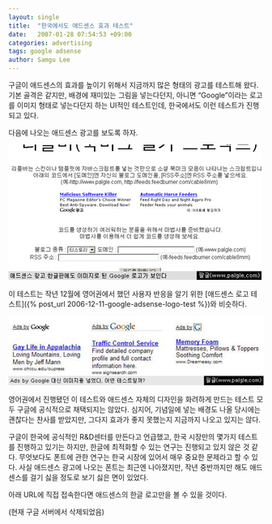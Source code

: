 ```yaml
---
layout: single
title:  "한국에서도 애드센스 효과 테스트"
date:   2007-01-28 07:54:53 +09:00
categories: advertising
tags: google adsense
author: Samgu Lee
---
```

구글이 애드센스의 효과를 높이기 위해서 지금까지 많은 형태의 광고를 테스트해 왔다. 기본 골격은 같지만, 배경에 재미있는 그림을 넣는다던지, 아니면 &#8220;Google&#8221;이라는 로고를 이미지 형태로 넣는다던지 하는 UI적인 테스트인데, 한국에서도 이런 테스트가 진행되고 있다.

다음에 나오는 애드센스 광고를 보도록 하자.

![한글판에서 보이는 이미지로 된 구글 로고](/assets/adsense-logo-test-in-korea.jpg)

이 테스트는 작년 12월에 영어권에서 했던 사용자 반응을 알기 위한 [애드센스 로고 테스트]({% post_url 2006-12-11-google-adsense-logo-test %})와 비슷하다.

![영어판 구글 로고 테스트](/assets/adsense-logo-color-test-in-korea.jpg)

영어권에서 진행됐던 이 테스트와 애드센스 자체의 디자인을 화려하게 만드는 테스트 모두 구글에 공식적으로 채택되지는 않았다. 심지어, 기념일에 넣는 배경도 나올 당시에는 괜찮다는 찬사를 받았지만, 그다지 효과가 좋지 못했는지 지금까지 나오고 있지는 않다.

구글이 한국에 공식적인 R&#038;D센터를 만든다고 언급했고, 한국 시장만의 몇가지 테스트를 진행하고 있기는 하지만, 한글에 최적화할 수 있는 연구는 진행되고 있지 않은 것 같다. 무엇보다도 폰트에 관한 연구는 한국 시장에 있어서 매우 중요한 문제라고 할 수 있다. 사실 애드센스 광고에 나오는 폰트는 최근엔 나아졌지만, 작년 중반까지만 해도 애드센스를 걸기 싫을 정도로 보기 싫은 면이 있었다.

아래 URL에 직접 접속한다면 애드센스의 한글 로고만을 볼 수 있을 것이다.

(현재 구글 서버에서 삭제되었음)
